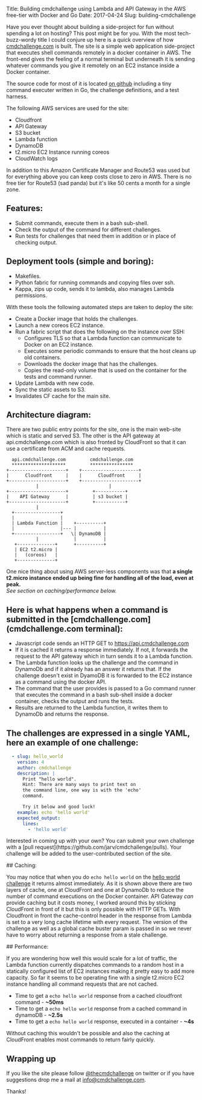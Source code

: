 Title: Building cmdchallenge using Lambda and API Gateway in the AWS free-tier with Docker and Go
Date: 2017-04-24
Slug: building-cmdchallenge

Have you ever thought about building a side-project for fun without spending a lot on hosting?
This post might be for you. With the most tech-buzz-wordy title I could conjure up here is 
a quick overview of how [cmdchallenge.com](https://cmdchallenge.com) is built.
The site is a simple web application side-project that executes shell commands
remotely in a docker container in AWS. The front-end gives the feeling of a normal terminal but underneath
it is sending whatever commands you give it remotely on an EC2 instance inside a Docker container.

The source code for most of it is located [on github](https://github.com/jarv/cmdchallenge) including
 a tiny command executer written in Go, the challenge definitions, and a test harness.

The following AWS services are used for the site:

* Cloudfront
* API Gateway
* S3 bucket
* Lambda function
* DynamoDB
* t2.micro EC2 Instance running coreos
* CloudWatch logs

<p/> 

In addition to this Amazon Certificate Manager and Route53 was used but for everything above you can keep costs close to zero in AWS. There is no free tier for Route53 (sad panda) but it's like 50 cents a month for a single zone.

<p/> 

## Features:

* Submit commands, execute them in a bash sub-shell.
* Check the output of the command for different challenges.
* Run tests for challenges that need them in addition or in place of checking output.

<p/> 

## Deployment tools (simple and boring):

* Makefiles.
* Python fabric for running commands and copying files over ssh.
* Kappa, zips up code, sends it to lambda, also manages Lambda permissions.

<p/>
With these tools the following automated steps are taken to deploy the site:

* Create a Docker image that holds the challenges.
* Launch a new coreos EC2 instance.
* Run a fabric script that does the following on the instance over SSH:
    * Configures TLS so that a Lambda function can communicate to Docker on an EC2 instance.
    * Executes some periodic commands to ensure that the host cleans up old containers.
    * Downloads the docker image that has the challenges.
    * Copies the read-only volume that is used on the container for the tests and command runner.
* Update Lambda with new code.
* Sync the static assets to S3.
* Invalidates CF cache for the main site.

<p/> 

## Architecture diagram:

There are two public entry points for the site, one is the main web-site which is static and served S3. 
The other is the API gateway at api.cmdchallenge.com which is also fronted by CloudFront so that it can
use a certificate from ACM and cache requests.

```
  api.cmdchallenge.com         cmdchallenge.com
  ********************         ****************
+---------------------+    +---------------------+ 
|      Cloudfront     |    |      Cloudfront     |   
+---------------------+    +---------------------+  
           |                          | 
+---------------------+         +-----------+
|    API Gateway      |         | s3 bucket |
+---------------------+         +-----------+
           |
  +-----------------+
  |                 |
  | Lambda Function |    +----------+
  |                 |--- |          |
  +-----------------+   \| DynamoDB |
           |             |          |
   +--------------+      +----------+
   | EC2 t2.micro |
   |   (coreos)   |
   +--------------+
```

<p/> 

One nice thing about using AWS server-less components was that **a single t2.micro instance ended up being fine for handling all of the load, even at peak.**<br />
*See section on caching/performance below.*

<p/> 

## Here is what happens when a command is submitted in the [cmdchallenge.com](cmdchallenge.com terminal):

* Javascript code sends an HTTP GET to https://api.cmdchallenge.com
* If it is cached it returns a response immediately. If not, it forwards the request to the API gateway which in turn sends it to a Lambda function.
* The Lambda function looks up the challenge and the command in DynamoDb and if it already has an answer it returns that. If the challenge doesn't exist in DyamoDB it is forwarded to the EC2 instance as a command using the docker API.
* The command that the user provides is passed to a Go command runner that executes the command in a bash sub-shell inside a docker container, checks the output and runs the tests.
* Results are returned to the Lambda function, it writes them to DynamoDb and returns the response.

<p/> 

## The challenges are expressed in a single YAML, here an example of one challenge:

```yaml
  - slug: hello_world
    version: 4
    author: cmdchallenge
    description: |
      Print "hello world".
      Hint: There are many ways to print text on
      the command line, one way is with the 'echo'
      command.

      Try it below and good luck!
    example: echo 'hello world'
    expected_output:
      lines:
        - 'hello world'

```

<p/> 
Interested in coming up with your own? You can submit your own challenge with a [pull request](https://github.com/jarv/cmdchallenge/pulls). Your challenge will be added to the user-contributed section of the site.

<p/> 
## Caching:

You may notice that when you do `echo hello world` on the [hello world challenge](https://cmdchallenge.com/#/hello_world) it returns almost immediately.
As it is shown above there are two layers of cache, one at CloudFront and one at DynamoDb to reduce
the number of command executions on the Docker container.
API Gateway *can* provide caching but it costs money, I worked around this by sticking CloudFront in front of it but this
is only possible with HTTP GETs.
With Cloudfront in front the cache-control header in 
the response from Lambda is set to a very long cache lifetime with every request. 
The version of the challenge as well as a global cache buster param is passed in so we never 
have to worry about returning a response from a stale challenge.

<p/> 
## Performance:

If you are wondering how well this would scale for a lot of traffic, the Lambda function currently dispatches
commands to a random host in a statically configured list of EC2 instances making it pretty easy
to add more capacity. So far it seems to be operating fine with a single t2.micro EC2 instance handling
all command requests that are not cached.

* Time to get a `echo hello world` response from a cached cloudfront command - **~50ms**
* Time to get a `echo hello world` response from a cached command in dynamoDB - **~2.5s**
* Time to get a `echo hello world` response, executed in a container - **~4s**   

Without caching this wouldn't be possible and also the caching at CloudFront enables most commands to
return fairly quickly.
<p/> 

## Wrapping up

If you like the site please follow [@thecmdchallenge](https://twitter.com/thecmdchallenge) on twitter or if you have
suggestions drop me a mail at <a href="mailto:info@cmdchallenge.com">info@cmdchallenge.com</a>.

Thanks!


